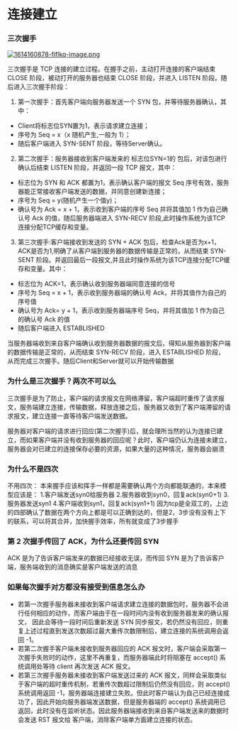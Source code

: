 # 连接建立

### 三次握手

[![1614160878-fiflkq-image.png](https://github.com/muluoleiguo/interview/raw/master/images/WEBRESOURCE7efe0882d1773eea16167448bcb25428.png)](https://github.com/muluoleiguo/interview/blob/master/images/WEBRESOURCE7efe0882d1773eea16167448bcb25428.png)

三次握手是 TCP 连接的建立过程。在握手之前，主动打开连接的客户端结束 CLOSE 阶段，被动打开的服务器也结束 CLOSE 阶段，并进入 LISTEN 阶段。随后进入三次握手阶段：

1. 第一次握手：首先客户端向服务器发送一个 SYN 包，并等待服务器确认，其中：

- Client将标志位SYN置为1，表示请求建立连接；
- 序号为 Seq = x（x 随机产生,一般为 1）；
- 随后客户端进入 SYN-SENT 阶段，等待Server确认。

2. 第二次握手：服务器接收到客户端发来的 标志位SYN=1的 包后，对该包进行确认后结束 LISTEN 阶段，并返回一段 TCP 报文，其中：

- 标志位为 SYN 和 ACK 都置为1，表示确认客户端的报文 Seq 序号有效，服务器能正常接收客户端发送的数据，并同意创建新连接；
- 序号为 Seq = y(随机产生一个值y)；
- 确认号为 Ack = x + 1，表示收到客户端的序号 Seq 并将其值加 1 作为自己确认号 Ack 的值，随后服务器端进入 SYN-RECV 阶段,此时操作系统为该TCP连接分配TCP缓存和变量。

3. 第三次握手:客户端接收到发送的 SYN + ACK 包后，检查Ack是否为x+1，ACK是否为1,明确了从客户端到服务器的数据传输是正常的，从而结束 SYN-SENT 阶段。并返回最后一段报文,并且此时操作系统为该TCP连接分配TCP缓存和变量。其中：

- 标志位为 ACK=1，表示确认收到服务器端同意连接的信号
- 序号为 Seq = x + 1，表示收到服务器端的确认号 Ack，并将其值作为自己的序号值
- 确认号为 Ack= y + 1，表示收到服务器端序号 Seq，并将其值加 1 作为自己的确认号 Ack 的值
- 随后客户端进入 ESTABLISHED

当服务器端收到来自客户端确认收到服务器数据的报文后，得知从服务器到客户端的数据传输是正常的，从而结束 SYN-RECV 阶段，进入 ESTABLISHED 阶段，从而完成三次握手。随后Client和Server就可以开始传输数据  


### 为什么是三次握手？两次不可以么

三次握手是为了防止，客户端的请求报文在网络滞留，客户端超时重传了请求报文，服务端建立连接，传输数据，释放连接之后，服务器又收到了客户端滞留的请求报文，建立连接一直等待客户端发送数据。

服务器对客户端的请求进行回应(第二次握手)后，就会理所当然的认为连接已建立，而如果客户端并没有收到服务器的回应呢？此时，客户端仍认为连接未建立，服务器会对已建立的连接保存必要的资源，如果大量的这种情况，服务器会崩溃  


### 为什么不是四次

不用四次： 本来握手应该和挥手一样都是需要确认两个方向都能联通的，本来模型应该是： 1.客户端发送syn0给服务器 2.服务器收到syn0，回复ack(syn0+1) 3.服务器发送syn1 4.客户端收到syn1，回复ack(syn1+1) 因为tcp是全双工的，上边的四部确认了数据在两个方向上都是可以正确到达的，但是2，3步没有没有上下的联系，可以将其合并，加快握手效率，所有就变成了3步握手  


### 第 2 次握手传回了 ACK，为什么还要传回 SYN

ACK 是为了告诉客户端发来的数据已经接收无误，而传回 SYN 是为了告诉客户端，服务端收到的消息确实是客户端发送的消息





### 如果每次握手对方都没有接受到信息怎么办

- 若第一次握手服务器未接收到客户端请求建立连接的数据包时，服务器不会进行任何相应的动作，而客户端由于在一段时间内没有收到服务器发来的确认报文， 因此会等待一段时间后重新发送 SYN 同步报文，若仍然没有回应，则重复上述过程直到发送次数超过最大重传次数限制后，建立连接的系统调用会返回 -1。
- 若第二次握手客户端未接收到服务器回应的 ACK 报文时，客户端会采取第一次握手失败时的动作，这里不再重复，而服务器端此时将阻塞在 accept() 系统调用处等待 client 再次发送 ACK 报文。
- 若第三次握手服务器未接收到客户端发送过来的 ACK 报文，同样会采取类似于客户端的超时重传机制，若重传次数超过限制后仍然没有回应，则 accept() 系统调用返回 -1，服务器端连接建立失败。但此时客户端认为自己已经连接成功了，因此开始向服务器端发送数据，但是服务器端的 accept() 系统调用已返回，此时没有在监听状态。因此服务器端接收到来自客户端发送来的数据时会发送 RST 报文给 客户端，消除客户端单方面建立连接的状态。


